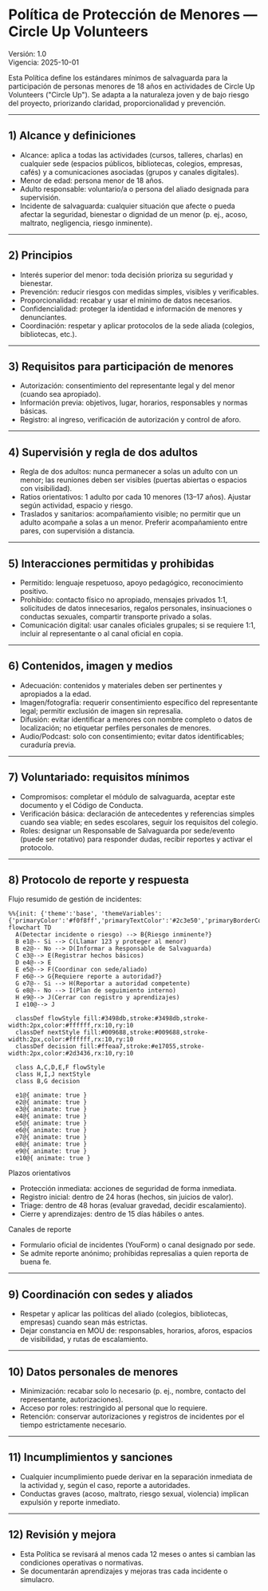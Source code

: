 # Política de Protección de Menores — Circle Up Volunteers

Versión: 1.0  
Vigencia: 2025-10-01

Esta Política define los estándares mínimos de salvaguarda para la participación de personas menores de 18 años en actividades de Circle Up Volunteers ("Circle Up"). Se adapta a la naturaleza joven y de bajo riesgo del proyecto, priorizando claridad, proporcionalidad y prevención.

---

## 1) Alcance y definiciones
- Alcance: aplica a todas las actividades (cursos, talleres, charlas) en cualquier sede (espacios públicos, bibliotecas, colegios, empresas, cafés) y a comunicaciones asociadas (grupos y canales digitales).
- Menor de edad: persona menor de 18 años.
- Adulto responsable: voluntario/a o persona del aliado designada para supervisión.
- Incidente de salvaguarda: cualquier situación que afecte o pueda afectar la seguridad, bienestar o dignidad de un menor (p. ej., acoso, maltrato, negligencia, riesgo inminente).

---

## 2) Principios
- Interés superior del menor: toda decisión prioriza su seguridad y bienestar.
- Prevención: reducir riesgos con medidas simples, visibles y verificables.
- Proporcionalidad: recabar y usar el mínimo de datos necesarios.
- Confidencialidad: proteger la identidad e información de menores y denunciantes.
- Coordinación: respetar y aplicar protocolos de la sede aliada (colegios, bibliotecas, etc.).

---

## 3) Requisitos para participación de menores
- Autorización: consentimiento del representante legal y del menor (cuando sea apropiado).
- Información previa: objetivos, lugar, horarios, responsables y normas básicas.
- Registro: al ingreso, verificación de autorización y control de aforo.

---

## 4) Supervisión y regla de dos adultos
- Regla de dos adultos: nunca permanecer a solas un adulto con un menor; las reuniones deben ser visibles (puertas abiertas o espacios con visibilidad).
- Ratios orientativos: 1 adulto por cada 10 menores (13–17 años). Ajustar según actividad, espacio y riesgo.
- Traslados y sanitarios: acompañamiento visible; no permitir que un adulto acompañe a solas a un menor. Preferir acompañamiento entre pares, con supervisión a distancia.

---

## 5) Interacciones permitidas y prohibidas
- Permitido: lenguaje respetuoso, apoyo pedagógico, reconocimiento positivo.
- Prohibido: contacto físico no apropiado, mensajes privados 1:1, solicitudes de datos innecesarios, regalos personales, insinuaciones o conductas sexuales, compartir transporte privado a solas.
- Comunicación digital: usar canales oficiales grupales; si se requiere 1:1, incluir al representante o al canal oficial en copia.

---

## 6) Contenidos, imagen y medios
- Adecuación: contenidos y materiales deben ser pertinentes y apropiados a la edad.
- Imagen/fotografía: requerir consentimiento específico del representante legal; permitir exclusión de imagen sin represalia.
- Difusión: evitar identificar a menores con nombre completo o datos de localización; no etiquetar perfiles personales de menores.
- Audio/Podcast: solo con consentimiento; evitar datos identificables; curaduría previa.

---

## 7) Voluntariado: requisitos mínimos
- Compromisos: completar el módulo de salvaguarda, aceptar este documento y el Código de Conducta.
- Verificación básica: declaración de antecedentes y referencias simples cuando sea viable; en sedes escolares, seguir los requisitos del colegio.
- Roles: designar un Responsable de Salvaguarda por sede/evento (puede ser rotativo) para responder dudas, recibir reportes y activar el protocolo.

---

## 8) Protocolo de reporte y respuesta

Flujo resumido de gestión de incidentes:

```mermaid
%%{init: {'theme':'base', 'themeVariables': {'primaryColor':'#f0f8ff','primaryTextColor':'#2c3e50','primaryBorderColor':'#3498db','lineColor':'#2980b9','secondaryColor':'#e8f4fd','tertiaryColor':'#d5e8f3','background':'#ffffff','mainBkg':'#f0f8ff','secondBkg':'#e1f0ff','tertiaryBkg':'#d1e7ff'}}}%%
flowchart TD
  A(Detectar incidente o riesgo) --> B{Riesgo inminente?}
  B e1@-- Si --> C(Llamar 123 y proteger al menor)
  B e2@-- No --> D(Informar a Responsable de Salvaguarda)
  C e3@--> E(Registrar hechos básicos)
  D e4@--> E
  E e5@--> F(Coordinar con sede/aliado)
  F e6@--> G{Requiere reporte a autoridad?}
  G e7@-- Si --> H(Reportar a autoridad competente)
  G e8@-- No --> I(Plan de seguimiento interno)
  H e9@--> J(Cerrar con registro y aprendizajes)
  I e10@--> J

  classDef flowStyle fill:#3498db,stroke:#3498db,stroke-width:2px,color:#ffffff,rx:10,ry:10
  classDef nextStyle fill:#009688,stroke:#009688,stroke-width:2px,color:#ffffff,rx:10,ry:10
  classDef decision fill:#ffeaa7,stroke:#e17055,stroke-width:2px,color:#2d3436,rx:10,ry:10
  
  class A,C,D,E,F flowStyle
  class H,I,J nextStyle
  class B,G decision
  
  e1@{ animate: true }
  e2@{ animate: true }
  e3@{ animate: true }
  e4@{ animate: true }
  e5@{ animate: true }
  e6@{ animate: true }
  e7@{ animate: true }
  e8@{ animate: true }
  e9@{ animate: true }
  e10@{ animate: true }
```

Plazos orientativos
- Protección inmediata: acciones de seguridad de forma inmediata.
- Registro inicial: dentro de 24 horas (hechos, sin juicios de valor).
- Triage: dentro de 48 horas (evaluar gravedad, decidir escalamiento).
- Cierre y aprendizajes: dentro de 15 días hábiles o antes.

Canales de reporte
- Formulario oficial de incidentes (YouForm) o canal designado por sede.
- Se admite reporte anónimo; prohibidas represalias a quien reporta de buena fe.

---

## 9) Coordinación con sedes y aliados
- Respetar y aplicar las políticas del aliado (colegios, bibliotecas, empresas) cuando sean más estrictas.
- Dejar constancia en MOU de: responsables, horarios, aforos, espacios de visibilidad, y rutas de escalamiento.

---

## 10) Datos personales de menores
- Minimización: recabar solo lo necesario (p. ej., nombre, contacto del representante, autorizaciones).
- Acceso por roles: restringido al personal que lo requiere.
- Retención: conservar autorizaciones y registros de incidentes por el tiempo estrictamente necesario.

---

## 11) Incumplimientos y sanciones
- Cualquier incumplimiento puede derivar en la separación inmediata de la actividad y, según el caso, reporte a autoridades.
- Conductas graves (acoso, maltrato, riesgo sexual, violencia) implican expulsión y reporte inmediato.

---

## 12) Revisión y mejora
- Esta Política se revisará al menos cada 12 meses o antes si cambian las condiciones operativas o normativas.
- Se documentarán aprendizajes y mejoras tras cada incidente o simulacro.
